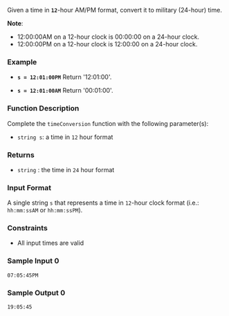 Given a time in __`12`__-hour AM/PM format, convert it to military (24-hour) time.

__Note__: 
- 12:00:00AM on a 12-hour clock is 00:00:00 on a 24-hour clock.
- 12:00:00PM on a 12-hour clock is 12:00:00 on a 24-hour clock.

### Example
- __`s = 12:01:00PM`__
Return '12:01:00'.

- __`s = 12:01:00AM`__
Return '00:01:00'.

### Function Description

Complete the `timeConversion` function with the following parameter(s):
- `string s`: a time in `12` hour format

### Returns
- `string` : the time in `24` hour format

### Input Format
A single string `s` that represents a time in `12`-hour clock format (i.e.: `hh:mm:ssAM` or `hh:mm:ssPM`).

### Constraints
- All input times are valid

### Sample Input 0
```
07:05:45PM
```

### Sample Output 0
```
19:05:45
```
